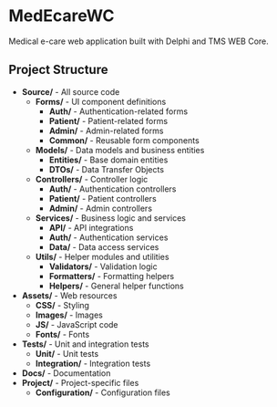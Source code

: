 # MedEcareWC

Medical e-care web application built with Delphi and TMS WEB Core.

## Project Structure

- **Source/** - All source code
  - **Forms/** - UI component definitions
    - **Auth/** - Authentication-related forms
    - **Patient/** - Patient-related forms
    - **Admin/** - Admin-related forms
    - **Common/** - Reusable form components
  - **Models/** - Data models and business entities
    - **Entities/** - Base domain entities
    - **DTOs/** - Data Transfer Objects
  - **Controllers/** - Controller logic
    - **Auth/** - Authentication controllers
    - **Patient/** - Patient controllers
    - **Admin/** - Admin controllers
  - **Services/** - Business logic and services
    - **API/** - API integrations
    - **Auth/** - Authentication services
    - **Data/** - Data access services
  - **Utils/** - Helper modules and utilities
    - **Validators/** - Validation logic
    - **Formatters/** - Formatting helpers
    - **Helpers/** - General helper functions
- **Assets/** - Web resources
  - **CSS/** - Styling
  - **Images/** - Images
  - **JS/** - JavaScript code
  - **Fonts/** - Fonts
- **Tests/** - Unit and integration tests
  - **Unit/** - Unit tests
  - **Integration/** - Integration tests
- **Docs/** - Documentation
- **Project/** - Project-specific files
  - **Configuration/** - Configuration files
